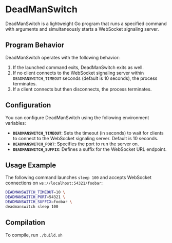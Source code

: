 # DeadManSwitch

DeadManSwitch is a lightweight Go program that runs a specified command with arguments and simultaneously starts a WebSocket signaling server.

## Program Behavior

DeadManSwitch operates with the following behavior:

1. If the launched command exits, DeadManSwitch exits as well.
2. If no client connects to the WebSocket signaling server within `DEADMANSWITCH_TIMEOUT` seconds (default is 10 seconds), the process terminates.
3. If a client connects but then disconnects, the process terminates.

## Configuration

You can configure DeadManSwitch using the following environment variables:

- **`DEADMANSWITCH_TIMEOUT`**: Sets the timeout (in seconds) to wait for clients to connect to the WebSocket signaling server. Default is 10 seconds.
- **`DEADMANSWITCH_PORT`**: Specifies the port to run the server on.
- **`DEADMANSWITCH_SUFFIX`**: Defines a suffix for the WebSocket URL endpoint.

## Usage Example

The following command launches `sleep 100` and accepts WebSocket connections on `ws://localhost:54321/foobar`:

```bash
DEADMANSWITCH_TIMEOUT=10 \
DEADMANSWITCH_PORT=54321 \
DEADMANSWITCH_SUFFIX=foobar \
deadmanswitch sleep 100
```

## Compilation

To compile, run `./build.sh`
